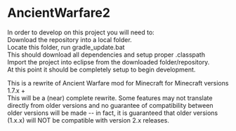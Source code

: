 AncientWarfare2
===============
In order to develop on this project you will need to:  
Download the repository into a local folder.  
Locate this folder, run gradle_update.bat  
This should download all dependencies and setup proper .classpath  
Import the project into eclipse from the downloaded folder/repository.  
At this point it should be completely setup to begin development.  
  
This is a rewrite of Ancient Warfare mod for Minecraft for Minecraft versions 1.7.x +  
This will be a (near) complete rewrite.  Some features may not translate directly from older versions and no guarantee
of compatibility between older versions will be made -- in fact, it is guaranteed that older versions (1.x.x) will NOT
be compatible with version 2.x releases.


